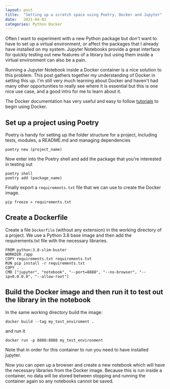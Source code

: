```yaml
---
layout: post
title:  "Setting up a scratch space using Poetry, Docker and Jupyter"
date:   2021-04-02
categories: Python Docker 
---
```


Often I want to experiment with a new Python package but don't want to have to set up a virtual environment, or affect the packages that I already have installed on my system. Jupyter Notebooks provide a great interface for quickly testing out new features of a library but using them inside a virtual environment can also be a pain. 

Running a Jupyter Notebook inside a Docker container is a nice solution to this problem. This post gathers together my understanding of Docker in setting this up. I'm still very much learning about Docker and haven't had many other opportunities to really see where it is essential but this is one nice use case, and a good intro for me to learn about it.

The Docker documentation has very useful and easy to follow [tutorials](https://docs.docker.com/get-started/) to begin using Docker. 

## Set up a project using Poetry
Poetry is handy for setting up the folder structure for a project, including tests, modules, a README.md and managing dependencies
```
poetry new (project_name)
```

Now enter into the Poetry shell and add the package that you're interested in testing out

```
poetry shell
poetry add (package_name)
```

Finally export a `requirements.txt` file that we can use to create the Docker image.
```
pip freeze > requirements.txt
```

## Create a Dockerfile
Create a file `Dockerfile` (without any extension) in the working directory of a project. We use a Python 3.8 base image and then add the requirements.txt file with the necessary libraries.

```
FROM python:3.8-slim-buster
WORKDIR /app
COPY requirements.txt requirements.txt
RUN pip install -r requirements.txt
COPY . .
CMD ["jupyter", "notebook", "--port=8888", "--no-browser", "--ip=0.0.0.0", "--allow-root"]
```

## Build the Docker image and then run it to test out the library in the notebook
In the same working directory build the image:
```
docker build --tag my_test_enviroment .
```
and run it
```
docker run -p 8888:8888 my_test_environment
```

Note that in order for this container to run you need to have installed jupyter.

Now you can open up a browser and create a new notebook which will have the necessary libraries from the Docker image. Because this is run inside a container, no data will be stored between stopping and running the container again so any notebooks cannot be saved. 